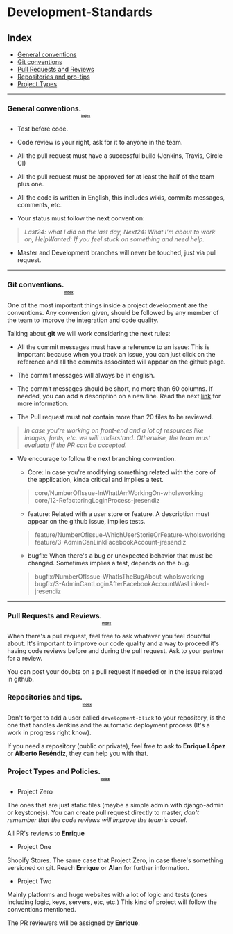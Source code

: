 # Development-Standards

## <a name="index"></a> Index

* [General conventions](#general-conventions)
* [Git conventions](#git-conventions)
* [Pull Requests and Reviews](#pull-requests)
* [Repositories and pro-tips](#create-repositories)
* [Project Types](#project-types)

----
### <a name="general-conventions"></a> General conventions.<sub><sub><sub><sub>[Index](#index)</sub></sub></sub></sub>

* Test before code.

* Code review is your right, ask for it to anyone in the team.

* All the pull request must have a successful build (Jenkins, Travis, Circle CI)

* All the pull request must be approved for at least the half of the team plus one.

* All the code is written in English, this includes wikis, commits messages, comments, etc.

* Your status must follow the next convention:
> *Last24: what I did on the last day, Next24: What I'm about to work on, HelpWanted: If you feel stuck on something and need help.*

* Master and Development branches will never be touched, just via pull request.

----

### <a name="git-conventions"></a> Git conventions.<sub><sub><sub><sub>[Index](#index)</sub></sub></sub></sub>

One of the most important things inside a project development are the conventions.
Any convention given, should be followed by any member of the team to improve the
integration and code quality.

Talking about **git** we will work considering the next rules:

* All the commit messages must have a reference to an issue: This is important because when you track an issue, you can just click on the reference and all the commits associated will appear on the github page.

* The commit messages will always be in english.

* The commit messages should be short, no more than 60 columns. If needed, you can add a description on a new line. Read the next [link](https://robots.thoughtbot.com/5-useful-tips-for-a-better-commit-message) for more information.

* The Pull request must not contain more than 20 files to be reviewed.
> _In case you're working on front-end and a lot of resources like images, fonts, etc. we will understand. Otherwise, the team must evaluate if the PR can be accepted._

* We encourage to follow the next branching convention.
  * Core: In case you're modifying something related with the core of the application, kinda critical and implies a test.

  > core/NumberOfIssue-InWhatIAmWorkingOn-whoIsworking
  > core/12-RefactoringLoginProcess-jresendiz

  * feature: Related with a user store or feature. A description must appear on the github issue, implies tests.

  > feature/NumberOfIssue-WhichUserStorieOrFeature-whoIsworking
  > feature/3-AdminCanLinkFacebookAccount-jresendiz

  * bugfix: When there's a bug or unexpected behavior that must be changed. Sometimes implies a test, depends on the bug.

  > bugfix/NumberOfIssue-WhatIsTheBugAbout-whoIsworking
  > bugfix/3-AdminCantLoginAfterFacebookAccountWasLinked-jresendiz

----
### <a name="pull-requests"></a> Pull Requests and Reviews.<sub><sub><sub><sub>[Index](#index)</sub></sub></sub></sub>

When there's a pull request, feel free to ask whatever you feel doubtful about. It's important to improve our code quality and a way to proceed it's having code reviews before and during the pull request. Ask to your partner for a review.

You can post your doubts on a pull request if needed or in the issue related in github.

### <a name="create-repositories"></a> Repositories and tips.<sub><sub><sub><sub>[Index](#index)</sub></sub></sub></sub>

Don't forget to add a user called `development-blick` to your repository, is the one that handles Jenkins and the automatic deployment process (It's a work in progress right know).

If you need a repository (public or private), feel free to ask to **Enrique López** or **Alberto Reséndiz**, they can help you with that.


### <a name="project-types"></a> Project Types and Policies.<sub><sub><sub><sub>[Index](#index)</sub></sub></sub></sub>

* Project Zero

The ones that are just static files (maybe a simple admin with django-admin or keystonejs). You can create pull request directly to master, *don't remember that the code reviews will improve the team's code!*.

All PR's reviews to **Enrique**

* Project One

Shopify Stores. The same case that Project Zero, in case there's something versioned on git. Reach **Enrique** or **Alan** for further information.

* Project Two

Mainly platforms and huge websites with a lot of logic and tests (ones including logic, keys, servers, etc, etc.) This kind of project will follow the conventions mentioned. 

The PR reviewers will be assigned by **Enrique**.
